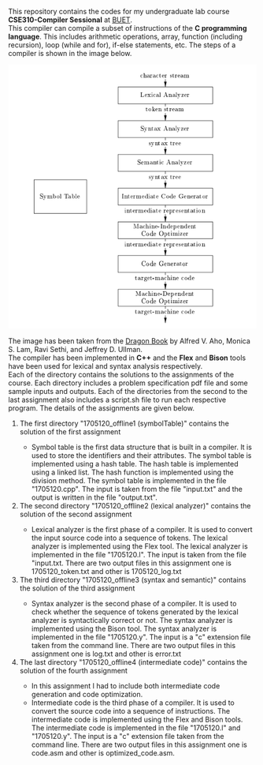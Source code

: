 This repository contains the codes for my undergraduate lab course <b>CSE310-Compiler Sessional</b> at <a href="https://www.buet.ac.bd/web/">BUET</a>.
<br>
This compiler can compile a subset of instructions of the <b>C programming language</b>. This includes arithmetic operations, array, function (including recursion), loop (while and for), if-else statements, etc.
The steps of a compiler is shown in the image below.

<img src="dragonBookCompiler.png" alt="Steps in Complier">

The image has been taken from the <a href="https://www.amazon.com/Compilers-Principles-Techniques-Tools-2nd/dp/0321486811">Dragon Book</a> by Alfred V. Aho, Monica S. Lam, Ravi Sethi, and Jeffrey D. Ullman.
<br>
The compiler has been implemented in <b>C++</b> and the <b>Flex</b> and <b>Bison</b> tools have been used for lexical and syntax analysis respectively.
<br>
Each of the directory contains the solutions to the assignments of the course. Each directory includes a problem specification pdf file and some sample inputs and outputs. Each of the directories from the second to the last assignment also includes a script.sh file to run each respective program. The details of the assignments are given below.
<br>
<ol>
<li>The first directory "1705120_offline1 (symbolTable)" contains the solution of the first assignment</li>
    <ul>
        <li> Symbol table is the first data structure that is built in a compiler. It is used to store the identifiers and their attributes. The symbol table is implemented using a hash table. The hash table is implemented using a linked list. The hash function is implemented using the division method. The symbol table is implemented in the file "1705120.cpp". The input is taken from the file "input.txt" and the output is written in the file "output.txt".</li>
    </ul>
<li>The second directory "1705120_offline2 (lexical analyzer)" contains the solution of the second assignment</li>
    <ul>
        <li> Lexical analyzer is the first phase of a compiler. It is used to convert the input source code into a sequence of tokens. The lexical analyzer is implemented using the Flex tool. The lexical analyzer is implemented in the file "1705120.l". The input is taken from the file "input.txt. There are two output files in this assignment one is 1705120_token.txt and other is 1705120_log.txt</li>
    </ul>
<li>The third directory "1705120_offline3 (syntax and semantic)" contains the solution of the third assignment</li>
    <ul>
        <li> Syntax analyzer is the second phase of a compiler. It is used to check whether the sequence of tokens generated by the lexical analyzer is syntactically correct or not. The syntax analyzer is implemented using the Bison tool. The syntax analyzer is implemented in the file "1705120.y". The input is a "c" extension file taken from the command line. There are two output files in this assignment one is log.txt and other is error.txt</li>
    </ul>
<li>The last directory "1705120_offline4 (intermediate code)" contains the solution of the fourth assignment</li>
    <ul>
        <li> In this assignment I had to include both intermediate code generation and code optimization.</li>
        <li> Intermediate code is the third phase of a compiler. It is used to convert the source code into a sequence of instructions. The intermediate code is implemented using the Flex and Bison tools. The intermediate code is implemented in the file "1705120.l" and "1705120.y". The input is a "c" extension file taken from the command line. There are two output files in this assignment one is code.asm and other is optimized_code.asm.</li>
    </ul>
</ol>